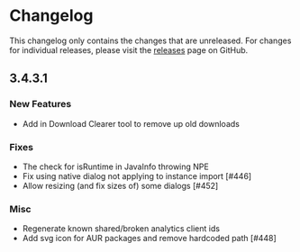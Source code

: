 # Changelog

This changelog only contains the changes that are unreleased. For changes for individual releases, please visit the
[releases](https://github.com/ATLauncher/ATLauncher/releases) page on GitHub.

## 3.4.3.1

### New Features
- Add in Download Clearer tool to remove up old downloads

### Fixes
- The check for isRuntime in JavaInfo throwing NPE
- Fix using native dialog not applying to instance import [#446]
- Allow resizing (and fix sizes of) some dialogs [#452]

### Misc
- Regenerate known shared/broken analytics client ids
- Add svg icon for AUR packages and remove hardcoded path [#448]
